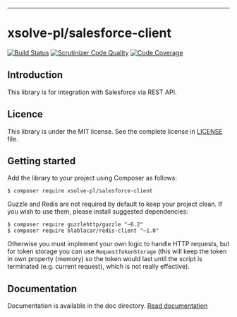 ----------
# xsolve-pl/salesforce-client 

[![Build Status](https://travis-ci.com/xsolve-pl/salesforce-client.svg?token=39Kpq1nqZvx3q3ACdTHo&branch=master)](https://travis-ci.com/xsolve-pl/salesforce-client)
[![Scrutinizer Code Quality](https://scrutinizer-ci.com/g/xsolve-pl/salesforce-client/badges/quality-score.png?b=master)](https://scrutinizer-ci.com/g/xsolve-pl/salesforce-client/?branch=master)
[![Code Coverage](https://scrutinizer-ci.com/g/xsolve-pl/salesforce-client/badges/coverage.png?b=master)](https://scrutinizer-ci.com/g/xsolve-pl/salesforce-client/?branch=master)

## Introduction
This library is for integration with Salesforce via REST API.

## Licence
This library is under the MIT license. See the complete license in [LICENSE](LICENSE) file.

## Getting started

Add the library to your project using Composer as follows:
```
$ composer require xsolve-pl/salesforce-client
```

Guzzle and Redis are not required by default to keep your project clean. If you wish to use them, please install suggested dependencies:
```
$ composer require guzzlehttp/guzzle "~6.2"
$ composer require blablacar/redis-client "~1.0"
```
Otherwise you must implement your own logic to handle HTTP requests, but for token storage you can use `RequestTokenStorage` (this will keep the token in own property (memory) so the token would last until the script is terminated (e.g. current request), which is not really effective).

## Documentation
Documentation is available in the doc directory.
[Read documentation](doc/README.md)
